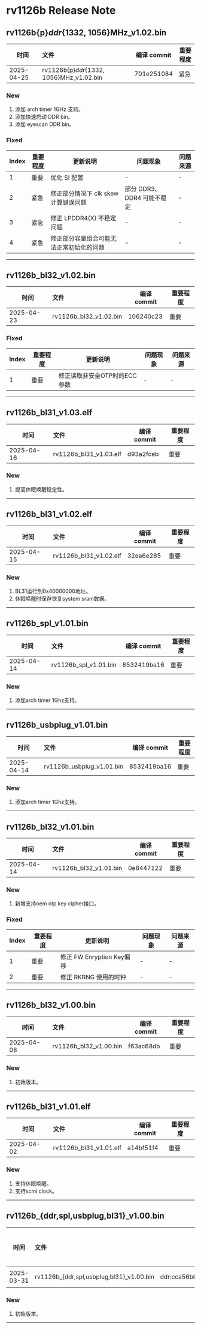 # rv1126b Release Note

## rv1126b{p}_ddr_{1332, 1056}MHz_v1.02.bin

| 时间       | 文件                                     | 编译 commit | 重要程度 |
| ---------- | :--------------------------------------- | ----------- | -------- |
| 2025-04-25 | rv1126b{p}_ddr_{1332, 1056}MHz_v1.02.bin | 701e251084  | 紧急     |

### New

1. 添加 arch timer 1GHz 支持。
2. 添加快速启动 DDR bin。
3. 添加 eyescan DDR bin。

### Fixed

| Index | 重要程度 | 更新说明                                 | 问题现象                   | 问题来源 |
| ----- | -------- | ---------------------------------------- | -------------------------- | -------- |
| 1     | 重要     | 优化 SI 配置                             | -                          | -        |
| 2     | 紧急     | 修正部分情况下 clk skew 计算错误问题     | 部分 DDR3、DDR4 可能不稳定 | -        |
| 3     | 紧急     | 修正 LPDDR4(X) 不稳定问题                | -                          | -        |
| 4     | 紧急     | 修正部分容量组合可能无法正常初始化的问题 | -                          | -        |

------

## rv1126b_bl32_v1.02.bin

| 时间       | 文件                   | 编译 commit | 重要程度 |
| ---------- | :--------------------- | ----------- | -------- |
| 2025-04-23 | rv1126b_bl32_v1.02.bin | 106240c23   | 重要     |

### Fixed

| Index | 重要程度 | 更新说明                     | 问题现象 | 问题来源 |
| ----- | -------- | ---------------------------- | -------- | -------- |
| 1     | 重要     | 修正读取非安全OTP时的ECC参数 | -        | -        |

------

## rv1126b_bl31_v1.03.elf

| 时间       | 文件                  | 编译 commit | 重要程度 |
| ---------- | :-------------------- | ----------- | -------- |
| 2025-04-16 | rv1126b_bl31_v1.03.elf | d93a2fceb | 重要 |

### New

1. 提高休眠唤醒稳定性。

------

## rv1126b_bl31_v1.02.elf

| 时间       | 文件                   | 编译 commit | 重要程度 |
| ---------- | :--------------------- | ----------- | -------- |
| 2025-04-15 | rv1126b_bl31_v1.02.elf | 32ea6e285   | 重要     |

### New

1. BL31运行到0x40000000地址。
2. 休眠唤醒时保存恢复system sram数据。

------

## rv1126b_spl_v1.01.bin

| 时间       | 文件                   | 编译 commit | 重要程度 |
| ---------- | :--------------------- | ----------- | -------- |
| 2025-04-14 | rv1126b_spl_v1.01.bin | 8532419ba16   | 重要     |

### New

1. 添加arch timer 1Ghz支持。

------

## rv1126b_usbplug_v1.01.bin

| 时间       | 文件                   | 编译 commit | 重要程度 |
| ---------- | :--------------------- | ----------- | -------- |
| 2025-04-14 | rv1126b_usbplug_v1.01.bin | 8532419ba16   | 重要     |

### New

1. 添加arch timer 1Ghz支持。

------

## rv1126b_bl32_v1.01.bin

| 时间       | 文件                   | 编译 commit | 重要程度 |
| ---------- | :--------------------- | ----------- | -------- |
| 2025-04-14 | rv1126b_bl32_v1.01.bin | 0e8447122   | 重要     |

### New

1. 新增支持oem otp key cipher接口。

### Fixed

| Index | 重要程度 | 更新说明                  | 问题现象 | 问题来源 |
| ----- | -------- | ------------------------- | -------- | -------- |
| 1     | 重要     | 修正 FW Enryption Key偏移 | -        | -        |
| 2     | 重要     | 修正 RKRNG 使用的时钟     | -        | -        |

------

## rv1126b_bl32_v1.00.bin

| 时间       | 文件                   | 编译 commit | 重要程度 |
| ---------- | :--------------------- | ----------- | -------- |
| 2025-04-08 | rv1126b_bl32_v1.00.bin | f63ac68db   | 重要     |

### New

1. 初始版本。

------

## rv1126b_bl31_v1.01.elf

| 时间       | 文件                   | 编译 commit | 重要程度 |
| ---------- | :--------------------- | ----------- | -------- |
| 2025-04-02 | rv1126b_bl31_v1.01.elf | a14bf51f4   | 重要     |

### New

1. 支持休眠唤醒。
2. 支持scmi clock。

------

## rv1126b_{ddr,spl,usbplug,bl31}_v1.00.bin

| 时间       | 文件                                     | 编译 commit                                                  | 重要程度 |
| ---------- | :--------------------------------------- | ------------------------------------------------------------ | -------- |
| 2025-03-31 | rv1126b_{ddr,spl,usbplug,bl31}_v1.00.bin | ddr:cca56bbb07#spl:4d9e803d493#usbplug:4d9e803d493#bl31:a2173dab6 | 普通     |

### New

1. 初始版本。

------

